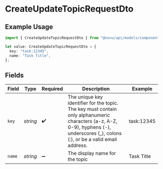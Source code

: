 # CreateUpdateTopicRequestDto

## Example Usage

```typescript
import { CreateUpdateTopicRequestDto } from "@novu/api/models/components";

let value: CreateUpdateTopicRequestDto = {
  key: "task:12345",
  name: "Task Title",
};
```

## Fields

| Field                                                                                                                                                                              | Type                                                                                                                                                                               | Required                                                                                                                                                                           | Description                                                                                                                                                                        | Example                                                                                                                                                                            |
| ---------------------------------------------------------------------------------------------------------------------------------------------------------------------------------- | ---------------------------------------------------------------------------------------------------------------------------------------------------------------------------------- | ---------------------------------------------------------------------------------------------------------------------------------------------------------------------------------- | ---------------------------------------------------------------------------------------------------------------------------------------------------------------------------------- | ---------------------------------------------------------------------------------------------------------------------------------------------------------------------------------- |
| `key`                                                                                                                                                                              | *string*                                                                                                                                                                           | :heavy_check_mark:                                                                                                                                                                 | The unique key identifier for the topic. The key must contain only alphanumeric characters (a-z, A-Z, 0-9), hyphens (-), underscores (_), colons (:), or be a valid email address. | task:12345                                                                                                                                                                         |
| `name`                                                                                                                                                                             | *string*                                                                                                                                                                           | :heavy_minus_sign:                                                                                                                                                                 | The display name for the topic                                                                                                                                                     | Task Title                                                                                                                                                                         |